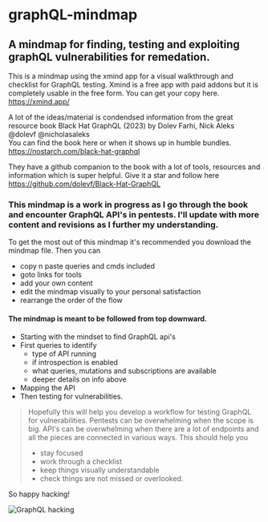 # graphQL-mindmap
## A mindmap for finding, testing and exploiting graphQL vulnerabilities for remedation.

 This is a mindmap using the xmind app for a visual walkthrough and checklist for GraphQL testing.  Xmind is a free app with paid addons but it is completely usable in the free form.
 You can get your copy here. https://xmind.app/

 A lot of the ideas/material is condendsed information from the great resource book Black Hat GraphQL (2023) by Dolev Farhi, Nick Aleks @dolevf @nicholasaleks  
 You can find the book here or when it shows up in humble bundles.  https://nostarch.com/black-hat-graphql
 
 They have a github companion to the book with a lot of tools, resources and information which is super helpful.
 Give it a star and follow here https://github.com/dolevf/Black-Hat-GraphQL

 ### This mindmap is a work in progress as I go through the book and encounter GraphQL API's in pentests.  I'll update with more content and revisions as I further my understanding.

 To get the most out of this mindmap it's recommended you download the mindmap file.  Then you can 
 - copy n paste queries and cmds included
 - goto links for tools
 - add your own content
 - edit the mindmap visually to your personal satisfaction
 - rearrange the order of the flow

 #### The mindmap is meant to be followed from top downward.  
 - Starting with the mindset to find GraphQL api's
 - First queries to identify 
   * type of API running
   * if introspection is enabled
   * what queries, mutations and subscriptions are available
   * deeper details on info above
 - Mapping the API
 - Then testing for vulnerabilities.

> Hopefully this will help you develop a workflow for testing GraphQL for vulnerabilities.  Pentests can be overwhelming when the scope is big.  API's can be overwhelming when there are a lot of endpoints and all the pieces are connected in various ways.  This should help you
> - stay focused
> - work through a checklist
> - keep things visually understandable
> - check things are not missed or overlooked.

So happy hacking!
 
![GraphQL hacking](https://github.com/rtificial-flava/graphQL-mindmap/assets/77560187/5986e782-05e2-4683-a72c-4e4e8158cbef)



